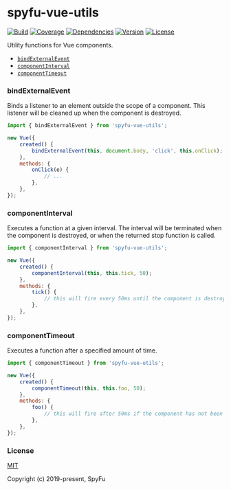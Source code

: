 # spyfu-vue-utils

[![Build](https://img.shields.io/circleci/project/github/spyfu/spyfu-vue-utils/master.svg?style=flat)](https://circleci.com/gh/spyfu/spyfu-vue-utils)
[![Coverage](https://img.shields.io/codecov/c/github/spyfu/spyfu-vue-utils.svg?style=flat)](https://codecov.io/gh/spyfu/spyfu-vue-utils)
[![Dependencies](https://img.shields.io/david/dev/spyfu/spyfu-vue-utils.svg?style=flat)](https://david-dm.org/spyfu/spyfu-vue-utils?type=dev)
[![Version](https://img.shields.io/npm/v/spyfu-vue-utils.svg?style=flat)](https://www.npmjs.com/package/spyfu-vue-utils)
[![License](https://img.shields.io/badge/license-MIT-blue.svg?style=flat)](https://github.com/spyfu/spyfu-vue-utils/blob/master/LICENSE)

Utility functions for Vue components.

- [`bindExternalEvent`](#bindexternalevent)
- [`componentInterval`](#componentinterval)
- [`componentTimeout`](#componenttimeout)

### bindExternalEvent

Binds a listener to an element outside the scope of a component. This listener will be cleaned up when the component is destroyed.

```js
import { bindExternalEvent } from 'spyfu-vue-utils';

new Vue({
    created() {
        bindExternalEvent(this, document.body, 'click', this.onClick);
    },
    methods: {
        onClick(e) {
            // ...
        },
    },
});
```

### componentInterval

Executes a function at a given interval. The interval will be terminated when the component is destroyed, or when the returned stop function is called.

```js
import { componentInterval } from 'spyfu-vue-utils';

new Vue({
    created() {
        componentInterval(this, this.tick, 50);
    },
    methods: {
        tick() {
            // this will fire every 50ms until the component is destroyed
        },
    },
});
```

### componentTimeout

Executes a function after a specified amount of time.

```js
import { componentTimeout } from 'spyfu-vue-utils';

new Vue({
    created() {
        componentTimeout(this, this.foo, 50);
    },
    methods: {
        foo() {
            // this will fire after 50ms if the component has not been destroyed
        },
    },
});
```

### License

[MIT](https://github.com/spyfu/spyfu-vue-utils/blob/master/LICENSE)

Copyright (c) 2019-present, SpyFu
